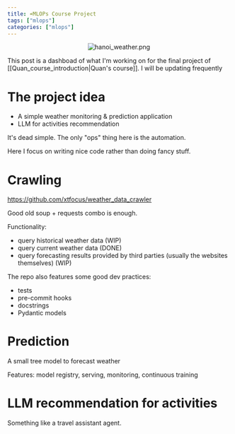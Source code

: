 ```yaml
---
title: ☔MLOPs Course Project
tags: ["mlops"]
categories: ["mlops"]
---
```


<p align="center">
  <img src="attachments/hanoi_weather.png" alt="hanoi_weather.png"/>
</p>

This post is a dashboad of what I'm working on for the final project of [[Quan_course_introduction|Quan's course]]. I will be updating frequently

# The project idea

- A simple weather monitoring & prediction application 
- LLM for activities recommendation

It's dead simple. The only "ops" thing here is the automation.

Here I focus on writing nice code rather than doing fancy stuff.

# Crawling

https://github.com/xtfocus/weather_data_crawler

Good old soup + requests combo is enough.

Functionality:

- query historical weather data (WIP)
- query current weather data (DONE)
- query forecasting results provided by third parties (usually the websites themselves) (WIP)

The repo also features some good dev practices:
- tests
- pre-commit hooks
- docstrings
- Pydantic models

# Prediction

A small tree model to forecast weather

Features: model registry, serving, monitoring, continuous training 


# LLM recommendation for activities

Something like a travel assistant agent.
